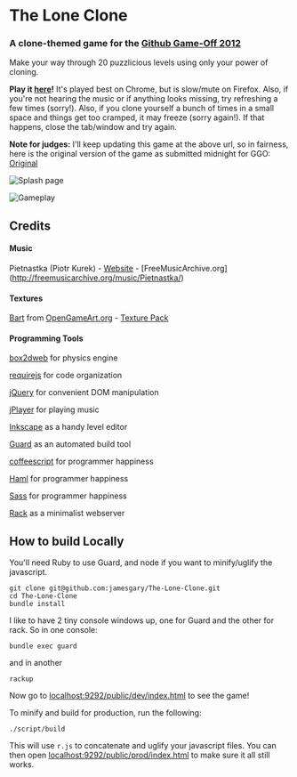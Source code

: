 # The Lone Clone

### A clone-themed game for the [Github Game-Off 2012](https://github.com/github/game-off-2012)

Make your way through 20 puzzlicious levels using only your power of cloning.

**Play it [here](http://codingcats.com/projects/the_lone_clone/index.html)!** It's played best on Chrome, but is slow/mute on Firefox. Also, if you're not hearing the music or if anything looks missing, try refreshing a few times (sorry!). Also, if you clone yourself a bunch of times in a small space and things get too cramped, it may freeze (sorry again!). If that happens, close the tab/window and try again.

**Note for judges:** I'll keep updating this game at the above url, so in fairness, here is the original version of the game as submitted midnight for GGO: [Original](http://codingcats.com/projects/the_lone_clone/index.html)

![Splash page](http://i.imgur.com/1ahvg.png)

![Gameplay](http://i.imgur.com/eDknv.png)

## Credits

#### Music
Pietnastka (Piotr Kurek) - [Website](http://www.piotrkurek.com/) - [FreeMusicArchive.org] (http://freemusicarchive.org/music/Pietnastka/)

#### Textures

[Bart](http://opengameart.org/users/bart) from [OpenGameArt.org](http://opengameart.org) - [Texture Pack](http://opengameart.org/content/19-high-res-stone-and-concrete-texture-photos)

#### Programming Tools
[box2dweb](http://code.google.com/p/box2dweb/) for physics engine

[requirejs](http://requirejs.org/) for code organization

[jQuery](http://jquery.com/) for convenient DOM manipulation

[jPlayer](http://www.jplayer.org/) for playing music

[Inkscape](http://inkscape.org/) as a handy level editor

[Guard](https://github.com/guard/guard) as an automated build tool

[coffeescript](http://coffeescript.org/) for programmer happiness

[Haml](http://haml.info/) for programmer happiness

[Sass](http://sass-lang.com/) for programmer happiness

[Rack](http://rack.github.com/) as a minimalist webserver

## How to build Locally

You'll need Ruby to use Guard, and node if you want to minify/uglify the javascript.

```
git clone git@github.com:jamesgary/The-Lone-Clone.git
cd The-Lone-Clone
bundle install
```

I like to have 2 tiny console windows up, one for Guard and the other for rack. So in one console:

```
bundle exec guard
```

and in another

```
rackup
```

Now go to [localhost:9292/public/dev/index.html](http://localhost:9292/public/dev/index.html) to see the game!

To minify and build for production, run the following:

```
./script/build
```

This will use `r.js` to concatenate and uglify your javascript files. You can then open [localhost:9292/public/prod/index.html](http://localhost:9292/public/prod/index.html) to make sure it all still works.
